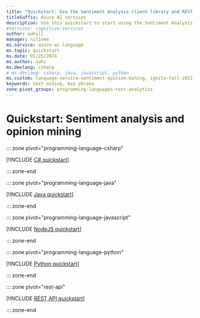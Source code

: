 ```yaml
---
title: "Quickstart: Use the Sentiment Analysis client library and REST API"
titleSuffix: Azure AI services
description: Use this quickstart to start using the Sentiment Analysis API.
#services: cognitive-services
author: aahill
manager: nitinme
ms.service: azure-ai-language
ms.topic: quickstart
ms.date: 01/25/2024
ms.author: aahi
ms.devlang: csharp
# ms.devlang: csharp, java, javascript, python
ms.custom: language-service-sentiment-opinion-mining, ignite-fall-2021, mode-api, devx-track-extended-java, devx-track-js, devx-track-python
keywords: text mining, key phrase
zone_pivot_groups: programming-languages-text-analytics
---
```


# Quickstart: Sentiment analysis and opinion mining  

::: zone pivot="programming-language-csharp"

[!INCLUDE [C# quickstart](includes/quickstarts/csharp-sdk.md)]

::: zone-end

::: zone pivot="programming-language-java"

[!INCLUDE [Java quickstart](includes/quickstarts/java-sdk.md)]

::: zone-end

::: zone pivot="programming-language-javascript"

[!INCLUDE [NodeJS quickstart](includes/quickstarts/nodejs-sdk.md)]

::: zone-end

::: zone pivot="programming-language-python"

[!INCLUDE [Python quickstart](includes/quickstarts/python-sdk.md)]

::: zone-end

::: zone pivot="rest-api"

[!INCLUDE [REST API quickstart](includes/quickstarts/rest-api.md)]

::: zone-end
